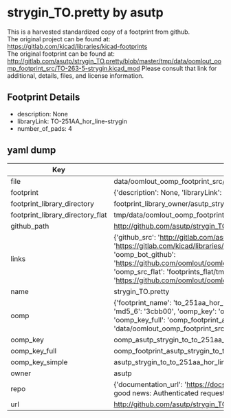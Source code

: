 # strygin_TO.pretty by asutp  
This is a harvested standardized copy of a footprint from github.  
The original project can be found at:  
https://gitlab.com/kicad/libraries/kicad-footprints  
The original footprint can be found at:
http://gitlab.com/asutp/strygin_TO.pretty/blob/master/tmp/data/oomlout_oomp_footprint_src/TO-263-5-strygin.kicad_mod
Please consult that link for additional, details, files, and license information.  
## Footprint Details
* description: None  
* libraryLink: TO-251AA_hor_line-strygin  
* number_of_pads: 4  
## yaml dump  
| Key | Value |  
| --- | --- |  
| file | data/oomlout_oomp_footprint_src/strygin_TO.pretty/TO-251AA_hor_line-strygin.kicad_mod |  
| footprint | {'description': None, 'libraryLink': 'TO-251AA_hor_line-strygin', 'number_of_pads': 4} |  
| footprint_library_directory | footprint_library_owner/asutp_strygin_TO.pretty |  
| footprint_library_directory_flat | tmp/data/oomlout_oomp_footprint_src/footprints_flat/asutp_strygin_to_to_251aa_hor_line_strygin/working |  
| github_path | http://github.com/asutp/strygin_TO.pretty/blob/master/tmp/data/oomlout_oomp_footprint_src/TO-251AA_hor_line-strygin.kicad_mod |  
| links | {'github_src': 'http://gitlab.com/asutp/strygin_TO.pretty/blob/master/tmp/data/oomlout_oomp_footprint_src/TO-263-5-strygin.kicad_mod', 'github_src_repo': 'https://gitlab.com/kicad/libraries/kicad-footprints', 'oomp_bot': 'tmp/data/oomlout_oomp_footprint_src/footprints/asutp_strygin_to_to_251aa_hor_line_strygin/working', 'oomp_bot_github': 'https://github.com/oomlout/oomlout_oomp_footprint_bot/tree/main/tmp/data/oomlout_oomp_footprint_src/footprints/asutp_strygin_to_to_251aa_hor_line_strygin/working', 'oomp_src_flat': 'footprints_flat/tmp/data/oomlout_oomp_footprint_src/footprints_flat/asutp_strygin_to_to_251aa_hor_line_strygin/working', 'oomp_src_flat_github': 'https://github.com/oomlout/oomlout_oomp_footprint_src/tree/main/tmp/data/oomlout_oomp_footprint_src/footprints_flat/asutp_strygin_to_to_251aa_hor_line_strygin/working'} |  
| name | strygin_TO.pretty |  
| oomp | {'footprint_name': 'to_251aa_hor_line_strygin', 'library_name': 'strygin_to', 'md5': '3cbb0085ff976b59ec9ffea6517703b2', 'md5_10': '3cbb0085ff', 'md5_5': '3cbb0', 'md5_6': '3cbb00', 'oomp_key': 'oomp_asutp_strygin_to_to_251aa_hor_line_strygin', 'oomp_key_extra': 'oomp_footprint_asutp_strygin_to_to_251aa_hor_line_strygin', 'oomp_key_full': 'oomp_footprint_asutp_strygin_to_to_251aa_hor_line_strygin_3cbb00', 'oomp_key_simple': 'asutp_strygin_to_to_251aa_hor_line_strygin', 'original_filename': 'data/oomlout_oomp_footprint_src/strygin_TO.pretty/TO-251AA_hor_line-strygin.kicad_mod', 'owner_name': 'asutp'} |  
| oomp_key | oomp_asutp_strygin_to_to_251aa_hor_line_strygin |  
| oomp_key_full | oomp_footprint_asutp_strygin_to_to_251aa_hor_line_strygin |  
| oomp_key_simple | asutp_strygin_to_to_251aa_hor_line_strygin |  
| owner | asutp |  
| repo | {'documentation_url': 'https://docs.github.com/rest/overview/resources-in-the-rest-api#rate-limiting', 'message': "API rate limit exceeded for 84.66.142.224. (But here's the good news: Authenticated requests get a higher rate limit. Check out the documentation for more details.)"} |  
| url | http://github.com/asutp/strygin_TO.pretty |  

